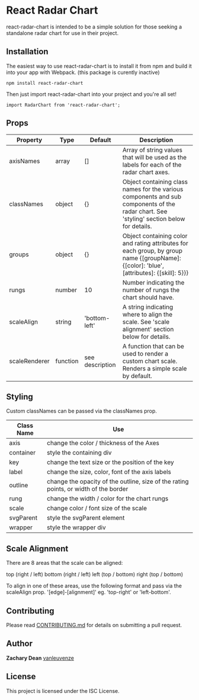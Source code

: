 # React Radar Chart

react-radar-chart is intended to be a simple solution for those seeking a standalone radar chart for use in their project.

## Installation

The easiest way to use react-radar-chart is to install it from npm and build it into your app with Webpack. (this package is curently inactive)

```
npm install react-radar-chart
```

Then just import react-radar-chart into your project and you're all set!

```
import RadarChart from 'react-radar-chart';
```

## Props

| Property       | Type            | Default 					 |Description																																																																	   |
| -------------- | --------------- | ----------------- | --------------------------------------------------------------------------------------------------------------------------------------------- |
|  axisNames     |  array          |  []     					 |  Array of string values that will be used as the labels for each of the radar chart axes. 																										 |
|  classNames    |  object         |  {}     					 |  Object containing class names for the various components and sub components of the radar chart.  See 'styling' section below for details. 	 |
|  groups        |  object         |  {}     					 |  Object containing color and rating attributes for each group, by group name {[groupName]: {[color]: 'blue', [attributes]: {[skill]: 5}}} 		 |
|  rungs         |  number         |  10     					 |  Number indicating the number of rungs the chart should have.  					 				 				 				 				 				 				 				 				 		 |
|  scaleAlign    |  string         |  'bottom-left'  	 |  A string indicating where to align the scale.  See 'scale alignment' section below for details. 																						 |
|  scaleRenderer |  function       |  see description	 |  A function that can be used to render a custom chart scale.  Renders a simple scale by default. 																						 |

## Styling

Custom classNames can be passed via the classNames prop.

| Class Name     | Use																																										|
| -------------- | -------------------------------------------------------------------------------------- |
|  axis     		 |  change the color / thickness of the Axes																							|
|  container     |  style the containing div 																															|
|  key           |  change the text size or the position of the key																				|
|  label         |  change the size, color, font of the axis labels																				|
|  outline       |  change the opacity of the outline, size of the rating points, or width of the border 	|
|  rung 				 |  change the width / color for the chart rungs																					|
|  scale 				 |  change color / font size of the scale 																							  |
|  svgParent 		 |  style the svgParent element																														|
|  wrapper       |  style the wrapper div																																	|

## Scale Alignment

There are 8 areas that the scale can be aligned:

top (right / left)
bottom (right / left)
left (top / bottom)
right (top / bottom)

To align in one of these areas, use the following format and pass via the scaleAlign prop.
'[edge]-[alignment]' eg. 'top-right' or 'left-bottom'.


## Contributing

Please read [CONTRIBUTING.md](https://github.com/vanleuvenze/react-radar-chart/blob/master/README.md/) for details on submitting a pull request.

## Author

**Zachary Dean** [vanleuvenze](https://github.com/vanleuvenze)

## License

This project is licensed under the ISC License.
